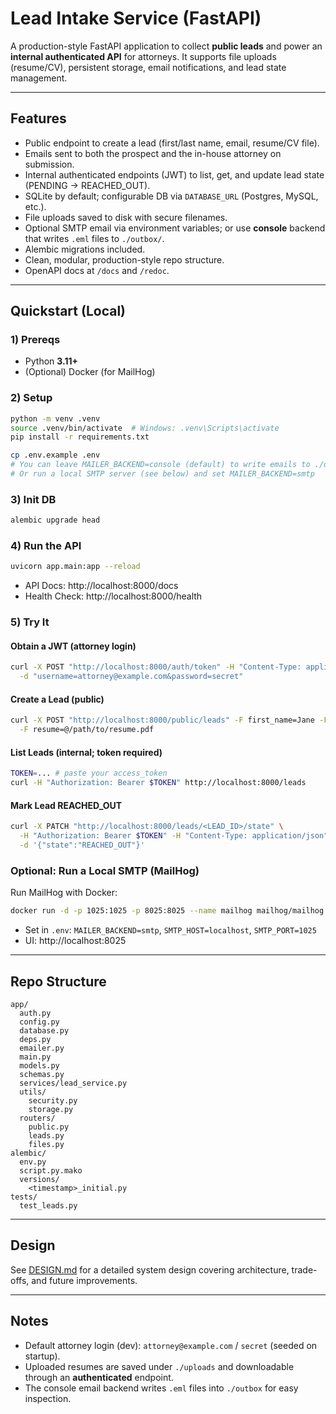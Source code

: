 
# Lead Intake Service (FastAPI)

A production-style FastAPI application to collect **public leads** and power an **internal authenticated API** for attorneys.
It supports file uploads (resume/CV), persistent storage, email notifications, and lead state management.

---

## Features

- Public endpoint to create a lead (first/last name, email, resume/CV file).
- Emails sent to both the prospect and the in-house attorney on submission.
- Internal authenticated endpoints (JWT) to list, get, and update lead state (PENDING → REACHED_OUT).
- SQLite by default; configurable DB via `DATABASE_URL` (Postgres, MySQL, etc.).
- File uploads saved to disk with secure filenames.
- Optional SMTP email via environment variables; or use **console** backend that writes `.eml` files to `./outbox/`.
- Alembic migrations included.
- Clean, modular, production-style repo structure.
- OpenAPI docs at `/docs` and `/redoc`.

---

## Quickstart (Local)

### 1) Prereqs
- Python **3.11+**
- (Optional) Docker (for MailHog)

### 2) Setup
```bash
python -m venv .venv
source .venv/bin/activate  # Windows: .venv\Scripts\activate
pip install -r requirements.txt

cp .env.example .env
# You can leave MAILER_BACKEND=console (default) to write emails to ./outbox/
# Or run a local SMTP server (see below) and set MAILER_BACKEND=smtp
```

### 3) Init DB
```bash
alembic upgrade head
```

### 4) Run the API
```bash
uvicorn app.main:app --reload
```

- API Docs: http://localhost:8000/docs
- Health Check: http://localhost:8000/health

### 5) Try It

#### Obtain a JWT (attorney login)
```bash
curl -X POST "http://localhost:8000/auth/token" -H "Content-Type: application/x-www-form-urlencoded" \
  -d "username=attorney@example.com&password=secret"
```

#### Create a Lead (public)
```bash
curl -X POST "http://localhost:8000/public/leads" -F first_name=Jane -F last_name=Doe -F email=jane@example.com \
  -F resume=@/path/to/resume.pdf
```

#### List Leads (internal; token required)
```bash
TOKEN=... # paste your access_token
curl -H "Authorization: Bearer $TOKEN" http://localhost:8000/leads
```

#### Mark Lead REACHED_OUT
```bash
curl -X PATCH "http://localhost:8000/leads/<LEAD_ID>/state" \
  -H "Authorization: Bearer $TOKEN" -H "Content-Type: application/json" \
  -d '{"state":"REACHED_OUT"}'
```

### Optional: Run a Local SMTP (MailHog)

Run MailHog with Docker:
```bash
docker run -d -p 1025:1025 -p 8025:8025 --name mailhog mailhog/mailhog
```
- Set in `.env`: `MAILER_BACKEND=smtp`, `SMTP_HOST=localhost`, `SMTP_PORT=1025`
- UI: http://localhost:8025

---

## Repo Structure

```
app/
  auth.py
  config.py
  database.py
  deps.py
  emailer.py
  main.py
  models.py
  schemas.py
  services/lead_service.py
  utils/
    security.py
    storage.py
  routers/
    public.py
    leads.py
    files.py
alembic/
  env.py
  script.py.mako
  versions/
    <timestamp>_initial.py
tests/
  test_leads.py
```

---

## Design

See [DESIGN.md](DESIGN.md) for a detailed system design covering architecture, trade-offs, and future improvements.

---

## Notes

- Default attorney login (dev): `attorney@example.com` / `secret` (seeded on startup).
- Uploaded resumes are saved under `./uploads` and downloadable through an **authenticated** endpoint.
- The console email backend writes `.eml` files into `./outbox` for easy inspection.
